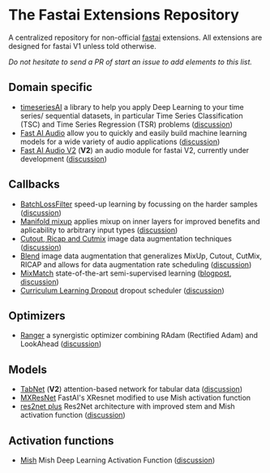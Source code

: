 # The Fastai Extensions Repository

A centralized repository for non-official [fastai](https://docs.fast.ai/) extensions.
All extensions are designed for fastai V1 unless told otherwise.

*Do not hesitate to send a PR of start an issue to add elements to this list.*

## Domain specific
- [timeseriesAI](https://github.com/timeseriesAI/timeseriesAI) a library to help you apply Deep Learning to your time series/ sequential datasets, in particular Time Series Classification (TSC) and Time Series Regression (TSR) problems ([discussion](https://forums.fast.ai/t/time-series-sequential-data-study-group/))
- [Fast AI Audio](https://github.com/mogwai/fastai_audio) allow you to quickly and easily build machine learning models for a wide variety of audio applications ([discussion](https://forums.fast.ai/t/deep-learning-with-audio-thread/))
- [Fast AI Audio V2](https://github.com/rbracco/fastai2_audio) (**V2**) an audio module for fastai V2, currently under development ([discussion](https://forums.fast.ai/t/fastai-v2-audio/))

## Callbacks
- [BatchLossFilter](https://github.com/oguiza/fastai_extensions/blob/master/03_BatchLossFilter.ipynb) speed-up learning by focussing on the harder samples ([discussion](https://forums.fast.ai/t/meet-batchlossfilter-a-new-technique-to-speed-up-training/56621))
- [Manifold mixup](https://github.com/nestordemeure/ManifoldMixup) applies mixup on inner layers for improved benefits and aplicability to arbitrary input types ([discussion](https://forums.fast.ai/t/mixup-data-augmentation/22764/53?u=nestordemeure))
- [Cutout, Ricap and Cutmix](https://github.com/oguiza/fastai_extensions/blob/master/01_data_augmentation_notebook.ipynb) image data augmentation techniques ([discussion](https://forums.fast.ai/t/cutmix-mixup/))
- [Blend](https://github.com/oguiza/fastai_extensions/blob/master/02_data_augmentation_blend.ipynb) image data augmentation that generalizes MixUp, Cutout, CutMix, RICAP and allows for data augmentation rate scheduling ([discussion](https://forums.fast.ai/t/data-augmentation-dynamic-blend/))
- [MixMatch](https://github.com/oguiza/fastai_extensions/blob/master/04a_MixMatch_extended.ipynb) state-of-the-art semi-supervised learning ([blogpost](https://github.com/noachr/MixMatch-fastai/blob/master/MixMatch%20Blog.ipynb), [discussion](https://forums.fast.ai/t/semi-supervised-learning-ssl-uda-mixmatch-s4l/))
- [Curriculum Learning Dropout](https://github.com/lessw2020/Curriculum-Learning-Dropout) dropout scheduler ([discussion](https://forums.fast.ai/t/improved-loss-with-curriculum-learning-paper-and-video/47337))

## Optimizers
- [Ranger](https://github.com/lessw2020/Ranger-Deep-Learning-Optimizer) a synergistic optimizer combining RAdam (Rectified Adam) and LookAhead ([discussion](https://forums.fast.ai/t/meet-ranger-radam-lookahead-optimizer))

## Models
- [TabNet](https://github.com/mgrankin/fast_tabnet) (**V2**) attention-based network for tabular data ([discussion](https://forums.fast.ai/t/tabnet-with-fastai-v2/))
- [MXResNet](https://github.com/lessw2020/mish/blob/master/mxresnet.py) FastAI's XResnet modified to use Mish activation function 
- [res2net plus](https://github.com/lessw2020/res2net-plus) Res2Net architecture with improved stem and Mish activation function ([discussion](https://forums.fast.ai/t/res2net-with-some-improvements-and-implementation/))

## Activation functions
- [Mish](https://github.com/lessw2020/mish) Mish Deep Learning Activation Function ([discussion](https://forums.fast.ai/t/meet-mish-new-activation-function-possible-successor-to-relu/))

